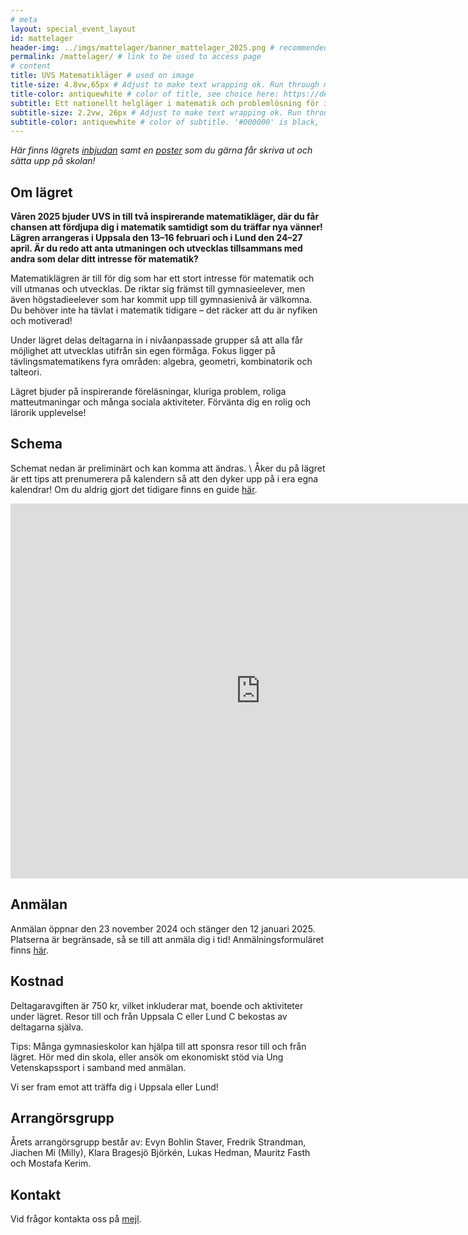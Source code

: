 ```yaml
---
# meta
layout: special_event_layout
id: mattelager
header-img: ../imgs/mattelager/banner_mattelager_2025.png # recommended dimensions: 2732x668px but other aspect ratios should also be fine.
permalink: /mattelager/ # link to be used to access page
# content
title: UVS Matematikläger # used on image
title-size: 4.8vw,65px # Adjust to make text wrapping ok. Run through min(), e.g.: min(7vw,30px)
title-color: antiquewhite # color of title, see choice here: https://developer.mozilla.org/en-US/docs/Web/CSS/named-color
subtitle: Ett nationellt helgläger i matematik och problemlösning för intresserade gymnasieungdomar!
subtitle-size: 2.2vw, 26px # Adjust to make text wrapping ok. Run through min(), e.g.: min(7vw,30px)
subtitle-color: antiquewhite # color of subtitle. '#000000' is black, '#ffffff' is white (hex also work)
---
```


_Här finns lägrets [inbjudan](/assets/event_invites/20241123_inbjudan_mattelager.pdf) samt en [poster](/imgs/mattelager/mattelager_poster.png) som du gärna får skriva ut och sätta upp på skolan!_

## Om lägret

**Våren 2025 bjuder UVS in till två inspirerande matematikläger, där du får chansen att fördjupa dig i matematik samtidigt som du träffar nya vänner! Lägren arrangeras i Uppsala den 13–16 februari och i Lund den 24–27 april. Är du redo att anta utmaningen och utvecklas tillsammans med andra som delar ditt intresse för matematik?**

Matematiklägren är till för dig som har ett stort intresse för matematik och vill utmanas och utvecklas. De riktar sig främst till gymnasieelever, men även högstadieelever som har kommit upp till gymnasienivå är välkomna. Du behöver inte ha tävlat i matematik tidigare – det räcker att du är nyfiken och motiverad!

Under lägret delas deltagarna in i nivåanpassade grupper så att alla får möjlighet att utvecklas utifrån sin egen förmåga. Fokus ligger på tävlingsmatematikens fyra områden: algebra, geometri, kombinatorik och talteori.

Lägret bjuder på inspirerande föreläsningar, kluriga problem, roliga matteutmaningar och många sociala aktiviteter. Förvänta dig en rolig och lärorik upplevelse!

## Schema
Schemat nedan är preliminärt och kan komma att ändras. \\
Åker du på lägret är ett tips att prenumerera på kalendern så att den dyker upp på i era egna kalendrar! Om du aldrig gjort det tidigare finns en guide [här](https://support.google.com/calendar/answer/37100?hl=sv&co=GENIE.Platform%3DDesktop&oco=1). 

<iframe src="https://calendar.google.com/calendar/embed?src=c_3f6b20714c9561a21a53194012d4dc4ec1ab57d1b48396159a710060a7228005%40group.calendar.google.com&ctz=Europe%2FBerlin" style="border: 0" width="800" height="600" frameborder="0" scrolling="no"></iframe>

## Anmälan

Anmälan öppnar den 23 november 2024 och stänger den 12 januari 2025. Platserna är begränsade, så se till att anmäla dig i tid! Anmälningsformuläret finns [här](https://forms.gle/QFJGKJ6rLnYPZq9v5).

## Kostnad

Deltagaravgiften är 750 kr, vilket inkluderar mat, boende och aktiviteter under lägret. Resor till och från Uppsala C eller Lund C bekostas av deltagarna själva.

Tips: Många gymnasieskolor kan hjälpa till att sponsra resor till och från lägret. Hör med din skola, eller ansök om ekonomiskt stöd via Ung Vetenskapssport i samband med anmälan.

Vi ser fram emot att träffa dig i Uppsala eller Lund!

## Arrangörsgrupp

Årets arrangörsgrupp består av: Evyn Bohlin Staver, Fredrik Strandman, Jiachen Mi (Milly), Klara Bragesjö Björkén, Lukas Hedman, Mauritz Fasth och Mostafa Kerim.

## Kontakt

Vid frågor kontakta oss på [mejl](mailto:mattelager@ungvetenskapssport.se).



<!--

## Anmälan 2023
Fysik- och astronomiläger 2023 har sett 140 deltagande gymnasieelever från hela Sverige. Nya upplagor kommer under 2024!

Mer information finns i [inbjudan.](/imgs/fa-lager/FA_läger_2023_inbjudan.pdf)
En poster som du gärna får skriva ut och sätta upp på skolan hittar du [här!](/imgs/fa-lager/fysikläger-poster23.png)


Anmälan till Fysik- och astronomiläger 2023 stänger den ~~*23 augusti 2023*~~ förlängt till *1 oktober* (Göteborg) eller så fort alla platser är fyllda. Anmälan görs genom att fylla i [detta formulär](https://forms.gle/1FSMV1jQnHD5ypkbA).

*Uppsala den 28/9-1/10*  (genomfört)

*Göteborg den 9/11-12/11* (genomfört)

**I höst är det dags för andra upplagan av Sveriges största fysik- och astronomiläger** med fokus på träning inför tävlingar som Wallenbergs Fysikpris och Astronomiolympiaden! I år har vi två läger: ett i Uppsala och ett i Göteborg. Kanske blir du Sveriges nästa representant i den Internationella Fysikolympiaden eller Astronomiolympiaden?

Lägret riktar sig till intresserade och ambitiösa gymnasieelever, främst de som går naturvetenskaps- eller teknikprogrammet, och inga förkunskaper utöver ett stort intresse och att ha påbörjat en första gymnasiekurs i fysik eller motsvarande förväntas. I programmet ingår bland annat föreläsningar, laborationer, räkneövningar, lektionspass och mycket sociala aktiviteter!

Förvänta dig att lära dig mer om allt ifrån stjärnors livscykler till Lagrangemekanik, elektromagnetism och kvantfysik! Dessutom kommer vi att bjuda på gästföreläsningar från professorer i teoretisk fysik och medarbetare på European Space Agency!

Deltagaravgiften är i år 700 kr. I anmälningsavgiften ingår mat, boende och samtliga resor under programmets gång. Deltagare ansvarar själva för resa till och från staden där lägret hålls.
_Tips: gymnasieskolor kan ofta sponsra deltagaravgiften, så hör med din skola! I annat fall är det möjligt att söka finansiellt stöd från Ung Vetenskapssport tack vare stöd från Beijerstiftelsen. Se ansökningsformuläret för mer information._


Vid frågor kontakta [fa-lager@ungvetenskapssport.se](mailto:fa-lager@ungvetenskapssport.se)

*2023 års arrangörsgrupp består av: Erik Bryland, Benjamin Verbeek, Antoni Kowalik, Lovisa Diding, Isak Fleig, Quynh Anh Tran och Jiachen Mi.*


### Schema 2023
Schemat nedan är preliminärt och kan komma att ändras.

<iframe src="https://calendar.google.com/calendar/embed?height=600&wkst=2&bgcolor=%23ffffff&ctz=Europe%2FBerlin&mode=WEEK&src=Y180YjNkYmEzZGUwMDgyNjVkZWFlNWRmOTQyYzUzN2Q1OTY1NDM2ZmQ3OTEzNDdjMmE0YmI3NjY3NWIyNWMwOTA1QGdyb3VwLmNhbGVuZGFyLmdvb2dsZS5jb20&color=%239E69AF" style="border:solid 1px #777" width="800" height="600" frameborder="0" scrolling="no"></iframe>

## Mer om lägret
Fysik- och astronomiläger grundades år 2022 och det första lägret gick av stapeln i september 2022 på Chalmers i Göteborg. Lägret är ett träningsläger för gymnasieelever som är intresserade av fysik och astronomi och målet är att erbjuda utmaningar utöver vad gymnasieskolan kan erbjuda. Det finns ett särskilt fokus på att lägga grunden för vidare möjligheter, till exempel deltagade i tävlingar som Wallenbergs fysikpris och Astronomiolympiaden. Lägret anordnas normalt en torsdag till söndag i en svensk universitetsstad. Tidigare har 70 deltagare och cirka 20 ledare deltagit på lägret, boende har skett gemensamt på hotell och logi samt alla måltider ingår normalt i deltagaravgiften.

Lägret arrangeras av ideellt engagerade inom UVS Fysiker och UVS Astronomer, och är ett av flera läger som arrangeras inom förbundet Ung Vetenskapssport. Lägret drivs helt ideellt och utan vinstintresse.


## Sponsorer och samarbetspartners
Lägret arrangeras helt och hållet ideellt av engagerade ungdomar. För att kunna hålla nere deltagaravgiften och låta så många som möjligt delta på våra läger är vi beroende av sponsorer och samarbetspartners. Vi är väldigt tacksamma för allt stöd vi får. Om du eller ditt företag är intresserade av att sponsra eller samarbeta med oss, kontakta oss gärna på [fa-lager@ungvetenskapssport.se](mailto:fa-lager+spons@ungvetenskapssport.se)

Ett stort tack till våra sponsorer och samarbetspartners:

[<img src="/imgs/fa-lager/sponsors/tage-swahn.png" style="width: 100%; position: relative; left: 0px; max-width: 400px;">]()
[<img src="/imgs/fa-lager/sponsors/sfs.png" style="width: 100%; position: relative; left: 0px; max-width: 350px;">](https://www.fysikersamfundet.se/)
[<img src="/imgs/fa-lager/sponsors/beijerstiftelsen.png" style="width: 100%; position: relative; left: 0px; max-width: 350px;">](https://beijerstiftelsen.se/)
[<img src="/imgs/fa-lager/sponsors/uu.png" style="width: 100%; position: relative; left: 0px; max-width: 300px;">](https://physics.uu.se/)
[<img src="/imgs/fa-lager/sponsors/1024px-ESA_logo.png" style="width: 50%; position: relative; left: 0px; max-width: 300px; Padding: 50px;">](https://www.esa.int/) -->
